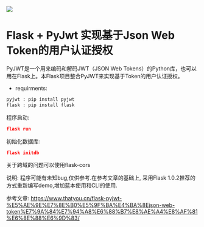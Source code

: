 ![](https://img.shields.io/badge/poweredby-lpdswing-green.svg)

# Flask + PyJwt 实现基于Json Web Token的用户认证授权

PyJWT是一个用来编码和解码JWT（JSON Web Tokens）的Python库，也可以用在Flask上。本Flask项目整合PyJWT来实现基于Token的用户认证授权。

- requirments:

```python
pyjwt : pip install pyjwt
flask : pip install flask
```

程序启动:

```json
flask run
```

初始化数据库:

```json
flask initdb
```

关于跨域的问题可以使用flask-cors

说明: 程序可能有未知bug,仅供参考.在参考文章的基础上, 采用Flask 1.0.2推荐的方式重新编写demo,增加蓝本使用和CLI的使用.

参考文章: https://www.thatyou.cn/flask-pyjwt-%E5%AE%9E%E7%8E%B0%E5%9F%BA%E4%BA%8Ejson-web-token%E7%9A%84%E7%94%A8%E6%88%B7%E8%AE%A4%E8%AF%81%E6%8E%88%E6%9D%83/
